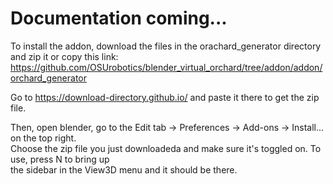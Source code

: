 # Documentation coming...

To install the addon, download the files in the orachard_generator directory and zip it or copy this link: 
https://github.com/OSUrobotics/blender_virtual_orchard/tree/addon/addon/orchard_generator

Go to https://download-directory.github.io/ and paste it there to get the zip file.

Then, open blender, go to the Edit tab -> Preferences -> Add-ons -> Install... on the top right. \
Choose the zip file you just downloadeda and make sure it's toggled on. To use, press N to bring up \
the sidebar in the View3D menu and it should be there.
